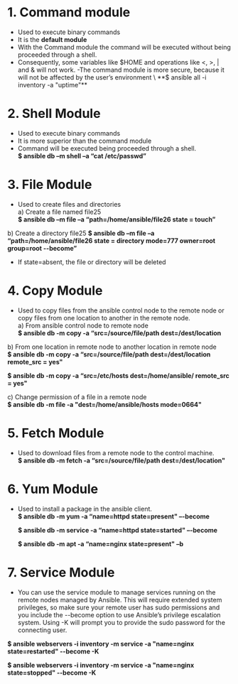# **1. Command module**
- Used to execute binary commands
- It is the **default module**
- With the Command module the command will be executed without being proceeded through a shell.
- Consequently, some variables like $HOME and operations like <, >, | and & will not work.
-The command module is more secure, because it will not be affected by the user’s environment \
 **$ ansible all -i inventory -a "uptime"**

# **2. Shell Module**
- Used to execute binary commands
- It is more superior than the command module
- Command will be executed being proceeded through a shell. \
   **$ ansible db –m shell –a “cat /etc/passwd”**

# **3. File Module**
- Used to create files and directories \
 a) Create a file named file25 \
  **$ ansible db –m file –a “path=/home/ansible/file26 state = touch”**

 b) Create a directory file25
  **$ ansible db –m file –a “path=/home/ansible/file26 state = directory mode=777 owner=root group=root --become”**

- If state=absent, the file or directory will be deleted

# **4. Copy Module**
- Used to copy files from the ansible control node to the remote
node or copy files from one location to another in the remote
node. \
a) From ansible control node to remote node \
  **$ ansible db -m copy -a “src=/source/file/path dest=/dest/location**

 b) From one location in remote node to another location in remote node \
  **$ ansible db -m copy -a “src=/source/file/path dest=/dest/location remote_src = yes"**

  **$ ansible db -m copy -a “src=/etc/hosts dest=/home/ansible/ remote_src = yes"**

 c) Change permission of a file in a remote node \
  **$ ansible db -m file -a "dest=/home/ansible/hosts mode=0664"**

# **5. Fetch Module**
- Used to download files from a remote node to the control machine. \
  **$ ansible db -m fetch -a “src=/source/file/path dest=/dest/location"**

# **6. Yum Module**
- Used to install a package in the ansible client. \
  **$ ansible db -m yum -a “name=httpd state=present" –-become**

  **$ ansible db -m service -a “name=httpd state=started" –-become**

  **$ ansible db -m apt -a “name=nginx state=present" –b**

# **7. Service Module**
- You can use the service module to manage services running on the remote nodes managed by Ansible. This will require extended system privileges, so make sure your remote user has sudo permissions and you include the --become option to use Ansible’s privilege escalation system. Using -K will prompt you to provide the sudo password for the connecting user.

**$ ansible webservers -i inventory -m service -a "name=nginx state=restarted" --become  -K**

**$ ansible webservers -i inventory -m service -a "name=nginx state=stopped" --become  -K**
